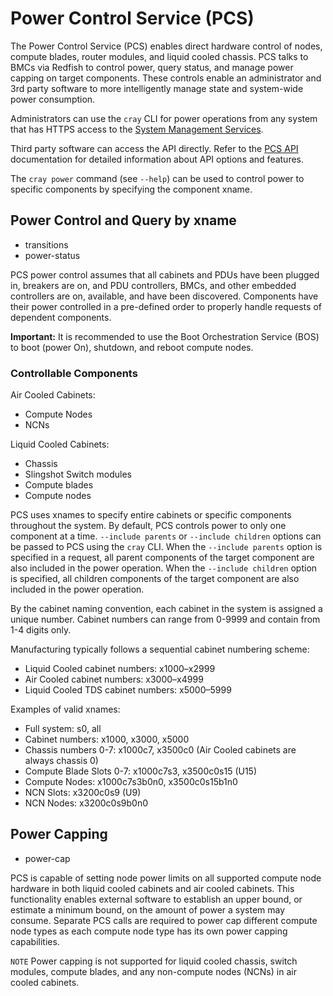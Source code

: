 # Power Control Service (PCS)

The Power Control Service (PCS) enables direct hardware control of nodes,
compute blades, router modules, and liquid cooled chassis. PCS talks to
BMCs via Redfish to control power, query status, and manage power capping
on target components. These controls enable an administrator and 3rd party
software to more intelligently manage state and system-wide power consumption.

Administrators can use the `cray` CLI for power operations from any system that
has HTTPS access to the
[System Management Services](../../network/Access_to_System_Management_Services.md).

Third party software can access the API directly. Refer to the
[PCS API](https://github.com/Cray-HPE/hms-power-control/blob/v1.4.0/api/swagger.yaml)
documentation for detailed information about API options and features.

The `cray power` command (see `--help`) can be used to control power to
specific components by specifying the component xname.

## Power Control and Query by xname

* transitions
* power-status

PCS power control assumes that all cabinets and PDUs have been plugged in,
breakers are on, and PDU controllers, BMCs, and other embedded controllers are
on, available, and have been discovered. Components have their power controlled
in a pre-defined order to properly handle requests of dependent components.

**Important:** It is recommended to use the Boot Orchestration Service (BOS) to
boot (power On), shutdown, and reboot compute nodes.

### Controllable Components

Air Cooled Cabinets:

* Compute Nodes
* NCNs

Liquid Cooled Cabinets:

* Chassis
* Slingshot Switch modules
* Compute blades
* Compute nodes

PCS uses xnames to specify entire cabinets or specific components throughout
the system. By default, PCS controls power to only one component at a time.
`--include parents` or `--include children` options can be passed to PCS using
the `cray` CLI. When the `--include parents` option is specified in a request,
all parent components of the target component are also included in the power
operation. When the `--include children` option is specified, all children
components of the target component are also included in the power operation.

By the cabinet naming convention, each cabinet in the system is assigned a
unique number. Cabinet numbers can range from 0-9999 and contain from 1-4 digits
only.

Manufacturing typically follows a sequential cabinet numbering scheme:

* Liquid Cooled cabinet numbers: x1000–x2999
* Air Cooled cabinet numbers: x3000–x4999
* Liquid Cooled TDS cabinet numbers: x5000–5999

Examples of valid xnames:

* Full system: s0, all
* Cabinet numbers: x1000, x3000, x5000
* Chassis numbers 0-7: x1000c7, x3500c0 (Air Cooled cabinets are always
chassis 0)
* Compute Blade Slots 0-7: x1000c7s3, x3500c0s15 (U15)
* Compute Nodes: x1000c7s3b0n0, x3500c0s15b1n0
* NCN Slots: x3200c0s9 (U9)
* NCN Nodes: x3200c0s9b0n0

## Power Capping

* power-cap

PCS is capable of setting node power limits on all supported compute node
hardware in both liquid cooled cabinets and air cooled cabinets. This
functionality enables external software to establish an upper bound, or estimate
a minimum bound, on the amount of power a system may consume. Separate PCS
calls are required to power cap different compute node types as each compute
node type has its own power capping capabilities.

`NOTE` Power capping is not supported for liquid cooled chassis, switch
modules, compute blades, and any non-compute nodes (NCNs) in air cooled
cabinets.
